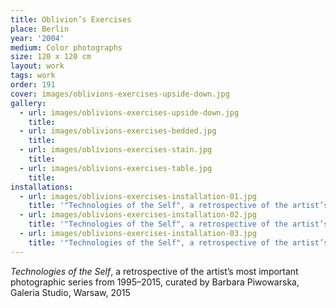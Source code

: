 ```yaml
---
title: Oblivion’s Exercises
place: Berlin
year: '2004'
medium: Color photographs
size: 120 x 120 cm
layout: work
tags: work
order: 191
cover: images/oblivions-exercises-upside-down.jpg
gallery:
  - url: images/oblivions-exercises-upside-down.jpg
    title:
  - url: images/oblivions-exercises-bedded.jpg
    title:
  - url: images/oblivions-exercises-stain.jpg
    title:
  - url: images/oblivions-exercises-table.jpg
    title:
installations:
  - url: images/oblivions-exercises-installation-01.jpg
    title: '"Technologies of the Self", a retrospective of the artist’s most important photographic series from 1995–2015, curated by Barbara Piwowarska, Galeria Studio, Warsaw, 2015'
  - url: images/oblivions-exercises-installation-02.jpg
    title: '"Technologies of the Self", a retrospective of the artist’s most important photographic series from 1995–2015, curated by Barbara Piwowarska, Galeria Studio, Warsaw, 2015'
  - url: images/oblivions-exercises-installation-03.jpg
    title: '"Technologies of the Self", a retrospective of the artist’s most important photographic series from 1995–2015, curated by Barbara Piwowarska, Galeria Studio, Warsaw, 2015'
---
```

*Technologies of the Self*, a retrospective of the artist’s most important photographic series from 1995–2015, curated by Barbara Piwowarska, Galeria Studio, Warsaw, 2015